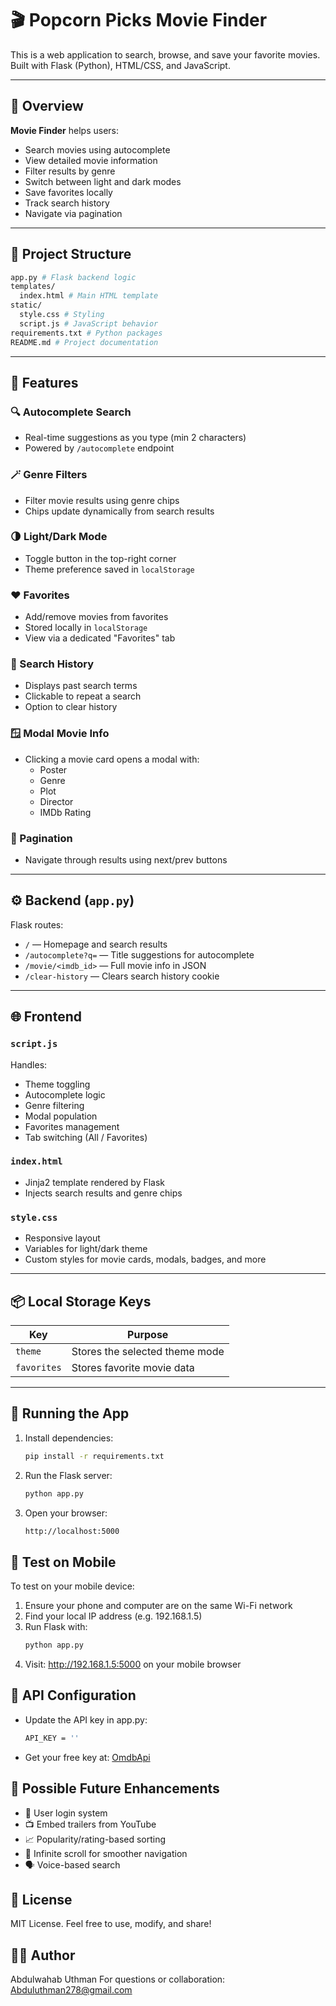 # 🎬 Popcorn Picks Movie Finder

This is a web application to search, browse, and save your favorite movies. Built with Flask (Python), HTML/CSS, and JavaScript.

---

## 📝 Overview

**Movie Finder** helps users:

- Search movies using autocomplete
- View detailed movie information
- Filter results by genre
- Switch between light and dark modes
- Save favorites locally
- Track search history
- Navigate via pagination

---

## 📁 Project Structure
```bash
app.py # Flask backend logic
templates/
  index.html # Main HTML template
static/
  style.css # Styling
  script.js # JavaScript behavior
requirements.txt # Python packages
README.md # Project documentation
```
---

## 🚀 Features

### 🔍 Autocomplete Search

- Real-time suggestions as you type (min 2 characters)
- Powered by `/autocomplete` endpoint

### 🪄 Genre Filters

- Filter movie results using genre chips
- Chips update dynamically from search results

### 🌗 Light/Dark Mode

- Toggle button in the top-right corner
- Theme preference saved in `localStorage`

### ❤️ Favorites

- Add/remove movies from favorites
- Stored locally in `localStorage`
- View via a dedicated "Favorites" tab

### 📜 Search History

- Displays past search terms
- Clickable to repeat a search
- Option to clear history

### 🪟 Modal Movie Info

- Clicking a movie card opens a modal with:
  - Poster
  - Genre
  - Plot
  - Director
  - IMDb Rating

### 📄 Pagination

- Navigate through results using next/prev buttons

---

## ⚙️ Backend (`app.py`)

Flask routes:

- `/` — Homepage and search results
- `/autocomplete?q=` — Title suggestions for autocomplete
- `/movie/<imdb_id>` — Full movie info in JSON
- `/clear-history` — Clears search history cookie

---

## 🌐 Frontend

### `script.js`

Handles:

- Theme toggling
- Autocomplete logic
- Genre filtering
- Modal population
- Favorites management
- Tab switching (All / Favorites)

### `index.html`

- Jinja2 template rendered by Flask
- Injects search results and genre chips

### `style.css`

- Responsive layout
- Variables for light/dark theme
- Custom styles for movie cards, modals, badges, and more

---

## 📦 Local Storage Keys

| Key         | Purpose                        |
| ----------- | ------------------------------ |
| `theme`     | Stores the selected theme mode |
| `favorites` | Stores favorite movie data     |

---

## 🧪 Running the App

1. Install dependencies:
   ```bash
   pip install -r requirements.txt
   ```
2. Run the Flask server:
   ```bash
   python app.py
   ```
3. Open your browser:
   ```bash
   http://localhost:5000
   ```

## 📱 Test on Mobile

To test on your mobile device:

1. Ensure your phone and computer are on the same Wi-Fi network
2. Find your local IP address (e.g. 192.168.1.5)
3. Run Flask with:
   ```bash
   python app.py
   ```
4. Visit: http://192.168.1.5:5000 on your mobile browser

## 🔑 API Configuration

- Update the API key in app.py:
  ```bash
  API_KEY = ''
  ```
- Get your free key at: [OmdbApi](https://www.omdbapi.com/apikey.aspx)

## 🧠 Possible Future Enhancements

- 🔐 User login system
- 📺 Embed trailers from YouTube
- 📈 Popularity/rating-based sorting
- 🧭 Infinite scroll for smoother navigation
- 🗣️ Voice-based search

## 📄 License

MIT License. Feel free to use, modify, and share!

## 🧑‍💻 Author

Abdulwahab Uthman
For questions or collaboration: Abduluthman278@gmail.com
